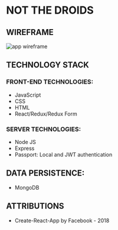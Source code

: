# NOT THE DROIDS

## WIREFRAME
<img src='http://res.cloudinary.com/adpoyao/image/upload/c_scale,h_860/v1519373422/Code%20Challenges/NTD_mock_up.png' alt='app wireframe'>

## TECHNOLOGY STACK

### FRONT-END TECHNOLOGIES:
* JavaScript
* CSS
* HTML
* React/Redux/Redux Form

### SERVER TECHNOLOGIES:
* Node JS
* Express
* Passport: Local and JWT authentication

## DATA PERSISTENCE:
* MongoDB

## ATTRIBUTIONS
* Create-React-App by Facebook - 2018